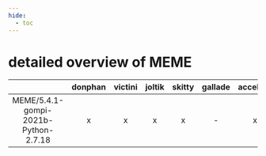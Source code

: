 ```yaml
---
hide:
  - toc
---
```


detailed overview of MEME
=========================

| |donphan|victini|joltik|skitty|gallade|accelgor|swalot|doduo|
| :---: | :---: | :---: | :---: | :---: | :---: | :---: | :---: | :---: |
|MEME/5.4.1-gompi-2021b-Python-2.7.18|x|x|x|x|-|x|x|x|
